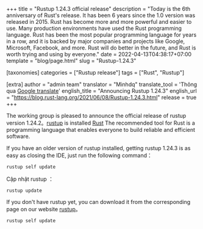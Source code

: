 +++
title = "Rustup 1.24.3 official release"
description = "Today is the 6th anniversary of Rust's release. It has been 6 years since the 1.0 version was released in 2015. Rust has become more and more powerful and easier to use. Many production environments have used the Rust programming language. Rust has been the most popular programming language for years in a row, and it is backed by major companies and projects like Google, Microsoft, Facebook, and more. Rust will do better in the future, and Rust is worth trying and using by everyone."
date = 2022-04-13T04:38:17+07:00
template = "blog/page.html"
slug = "Rustup-1.24.3"

[taxonomies]
categories = ["Rustup release"]
tags = ["Rust", "Rustup"]

[extra]
author = "admin team"
translator = "Minhdq"
translate_tool = 'Thông qua <a href="https://translate.google.com/?hl=vi">Google translate</a>'
english_title = "Announcing Rustup 1.24.3"
english_url = "https://blog.rust-lang.org/2021/06/08/Rustup-1.24.3.html"
release = true
+++

The working group is pleased to announce the official release of rustup version 1.24.2。[rustup][install] is installed [Rust][rust] The recommended tool for Rust is a programming language that enables everyone to build reliable and efficient software.

If you have an older version of rustup installed, getting rustup 1.24.3 is as easy as closing the IDE, just run the following command：

```
rustup self update
```

Cập nhật rustup ：

```
rustup update
```

If you don't have rustup yet, you can download it from the corresponding page on our website [ rustup][install]。

```
rustup self update
```

[rust]: https://www.rust-lang.org
[install]: https://rustup.rs
